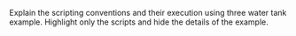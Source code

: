 Explain the scripting conventions and their execution using three water tank example. Highlight only the scripts and hide the details of the example.